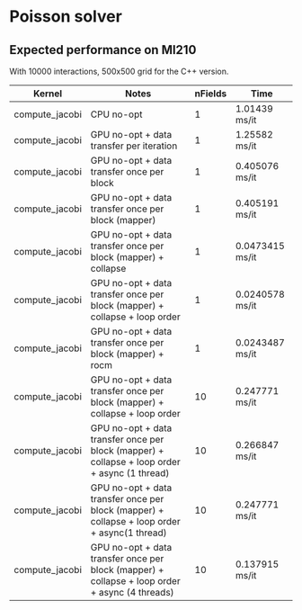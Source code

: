 # Poisson solver

## Expected performance on MI210

With 10000 interactions, 500x500 grid for the C++ version.

Kernel | Notes | nFields | Time
-- | -- | -- | ---
compute_jacobi | CPU no-opt | 1 |  1.01439 ms/it
compute_jacobi | GPU no-opt + data transfer per iteration| 1 |  1.25582 ms/it
compute_jacobi | GPU no-opt + data transfer once per block | 1 |   0.405076 ms/it
compute_jacobi | GPU no-opt + data transfer once per block (mapper) | 1 |   0.405191 ms/it
compute_jacobi | GPU no-opt + data transfer once per block (mapper) + collapse | 1 |   0.0473415 ms/it
compute_jacobi | GPU no-opt + data transfer once per block (mapper) + collapse + loop order | 1 |   0.0240578 ms/it
compute_jacobi | GPU no-opt + data transfer once per block (mapper) + rocm | 1 |   0.0243487 ms/it
compute_jacobi | GPU no-opt + data transfer once per block (mapper) + collapse + loop order | 10 |   0.247771 ms/it
compute_jacobi | GPU no-opt + data transfer once per block (mapper) + collapse + loop order + async (1 thread) | 10 |   0.266847 ms/it
compute_jacobi | GPU no-opt + data transfer once per block (mapper) + collapse + loop order + async(1 thread) | 10 |   0.247771 ms/it
compute_jacobi | GPU no-opt + data transfer once per block (mapper) + collapse + loop order + async (4 threads) | 10 |   0.137915 ms/it

